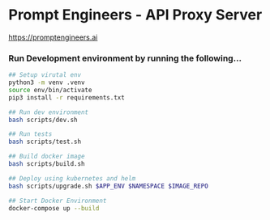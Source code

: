 # Prompt Engineers - API Proxy Server
https://promptengineers.ai

### Run Development environment by running the following...
```bash
## Setup virutal env
python3 -m venv .venv
source env/bin/activate
pip3 install -r requirements.txt

## Run dev environment
bash scripts/dev.sh

## Run tests
bash scripts/test.sh

## Build docker image
bash scripts/build.sh

## Deploy using kubernetes and helm
bash scripts/upgrade.sh $APP_ENV $NAMESPACE $IMAGE_REPO

## Start Docker Environment
docker-compose up --build
```